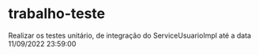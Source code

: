 # trabalho-teste

Realizar os testes unitário, de integração do ServiceUsuarioImpl até a data  11/09/2022 23:59:00
